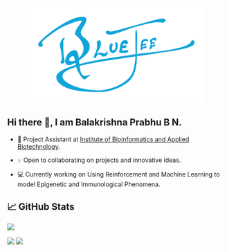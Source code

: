 <div align="center">
    <img src="https://github.com/Bluejee/Bluejee/blob/main/Assets/Bluejee_Logo_Pack/Bluejee_Logo_Sized.png" alt="The Bluejee Logo" width="400"/>
</div>

## Hi there 👋, I am Balakrishna Prabhu B N.

<!--
**Bluejee/Bluejee** is a ✨ _special_ ✨ repository because its `README.md` (this file) appears on your GitHub profile.

Here are some ideas to get you started:

- 🔭 I’m currently working on ...
- 🌱 I’m currently learning ...
- 👯 I’m looking to collaborate on ...
- 🤔 I’m looking for help with ...
- 💬 Ask me about ...
- 📫 How to reach me: ...
- 😄 Pronouns: ...
- ⚡ Fun fact: ...
-->

* 📖 Project Assistant at [Institute of Bioinformatics and Applied Biotechnology](https://www.ibab.ac.in/). 

* 💡 Open to collaborating on projects and innovative ideas. 

* 💻 Currently working on Using Reinforcement and Machine Learning to model Epigenetic and Immunological Phenomena.

## &#x1f4c8; GitHub Stats

![](http://github-profile-summary-cards.vercel.app/api/cards/profile-details?username=Bluejee&theme=dracula) 

![](http://github-profile-summary-cards.vercel.app/api/cards/repos-per-language?username=Bluejee&theme=dracula) 
![](http://github-profile-summary-cards.vercel.app/api/cards/most-commit-language?username=Bluejee&theme=dracula)
